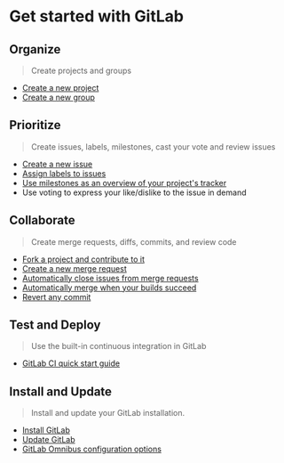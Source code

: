 # Get started with GitLab

## Organize

> Create projects and groups

- [Create a new project](../gitlab-basics/create-project.md)
- [Create a new group](../gitlab-basics/create-group.md)

## Prioritize

> Create issues, labels, milestones, cast your vote and review issues

- [Create a new issue](../gitlab-basics/create-issue.md)
- [Assign labels to issues](../workflow/labels.md)
- [Use milestones as an overview of your project's tracker](../workflow/milestones.md)
- Use voting to express your like/dislike to the issue in demand

## Collaborate

> Create merge requests, diffs, commits, and review code

- [Fork a project and contribute to it](../workflow/forking_workflow.md)
- [Create a new merge request](../gitlab-basics/add-merge-request.md)
- [Automatically close issues from merge requests](../customization/issue_closing.md)
- [Automatically merge when your builds succeed](../workflow/merge_when_build_succeeds.md)
- [Revert any commit](../workflow/revert_changes.md)

## Test and Deploy

> Use the built-in continuous integration in GitLab

- [GitLab CI quick start guide](../ci/quick_start/README.md)

## Install and Update

> Install and update your GitLab installation.

- [Install GitLab](https://about.gitlab.com/installation/)
- [Update GitLab](https://about.gitlab.com/update/)
- [GitLab Omnibus configuration options](http://doc.gitlab.com/omnibus/settings/configuration.html)

